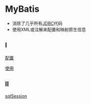 # MyBatis

- 消除了几乎所有[JDBC](Java_JDBC.md)代码
- 使用XML或注解来配置和映射原生信息

## I 

[配置](MyBatis_Configuration.md)

[使用](MyBatis_Usage.md)

## II

[sqlSession](sqlSession_Object.md)


